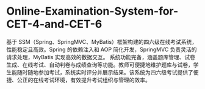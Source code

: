 # Online-Examination-System-for-CET-4-and-CET-6
基于 SSM（Spring、SpringMVC、MyBatis）框架构建的四六级在线考试系统，性能稳定且高效。Spring 的依赖注入和 AOP 简化开发，SpringMVC 负责灵活的请求处理，MyBatis 实现高效的数据交互。  系统功能完备，涵盖题库管理、试卷生成、在线考试、自动判卷与成绩查询等功能。教师可便捷地维护题库与试卷，学生能随时随地参加考试，系统实时评分并展示结果。该系统为四六级考试提供了便捷、公正的在线考试环境，有效提升考试组织与管理的效率。 
